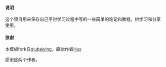 #### 说明

这个项目用来保存自己平时学习过程中写的一些简单的笔记和教程，供学习和分享使用。

#### 致谢

本模板fork自[qiubaiying](https://github.com/qiubaiying/qiubaiying.github.io)，原始作者[Hux](https://github.com/Huxpro/huxpro.github.io)

感谢这两个作者。
